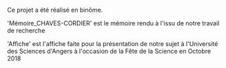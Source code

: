 Ce projet a été réalisé en binôme.

'Mémoire_CHAVES-CORDIER' est le mémoire rendu à l'issu de notre travail de recherche

'Affiche' est l'affiche faite pour la présentation de notre sujet à l'Université des Sciences d'Angers à l'occasion de la Fête de la Science en Octobre 2018

